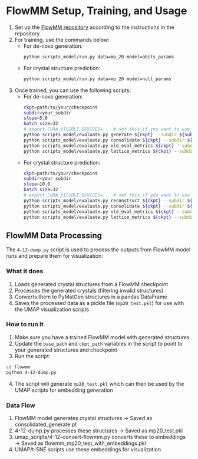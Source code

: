 # FlowMM Setup, Training, and Usage

1. Set up the [FlowMM repository](https://github.com/facebookresearch/flowmm/) according to the instructions in the repository.
2. For training, use the commands below:
    - For de-novo generation:
        ```bash
        python scripts_model/run.py data=mp_20 model=abits_params
        ```
    - For crystal structure prediction:
        ```bash
        python scripts_model/run.py data=mp_20 model=null_params
        ```
3. Once trained, you can use the following scripts:
    - For de-novo generation:
        ```bash
        ckpt=path/to/your/checkpoint
        subdir=your_subdir
        slope=5.0
        batch_size=32
        # export CUDA_VISIBLE_DEVICES=... # set this if you want to use a specific GPU
        python scripts_model/evaluate.py generate ${ckpt} --subdir ${subdir} --inference_anneal_slope ${slope} --batch_size ${batch_size} && \
        python scripts_model/evaluate.py consolidate ${ckpt} --subdir ${subdir} && \
        python scripts_model/evaluate.py old_eval_metrics ${ckpt} --subdir ${subdir} --stage test && \
        python scripts_model/evaluate.py lattice_metrics ${ckpt} --subdir ${subdir} --stage test
        ```
    - For crystal structure prediction:
        ```bash
        ckpt=path/to/your/checkpoint
        subdir=your_subdir
        slope=10.0
        batch_size=32
        # export CUDA_VISIBLE_DEVICES=... # set this if you want to use a specific GPU
        python scripts_model/evaluate.py reconstruct ${ckpt} --subdir ${subdir} --inference_anneal_slope ${slope} --stage test --batch_size ${batch_size} && \
        python scripts_model/evaluate.py consolidate ${ckpt} --subdir ${subdir} && \
        python scripts_model/evaluate.py old_eval_metrics ${ckpt} --subdir ${subdir} --stage test && \
        python scripts_model/evaluate.py lattice_metrics ${ckpt} --subdir ${subdir} --stage test
        ```

## FlowMM Data Processing

The `4-12-dump.py` script is used to process the outputs from FlowMM model runs and prepare them for visualization:

### What it does
1. Loads generated crystal structures from a FlowMM checkpoint
2. Processes the generated crystals (filtering invalid structures)
3. Converts them to PyMatGen structures in a pandas DataFrame
4. Saves the processed data as a pickle file (`mp20_test.pkl`) for use with the UMAP visualization scripts

### How to run it

1. Make sure you have a trained FlowMM model with generated structures.
2. Update the `base_path` and `ckpt_path` variables in the script to point to your generated structures and checkpoint
3. Run the script:

```bash
cd flowmm
python 4-12-dump.py
```

4. The script will generate `mp20_test.pkl` which can then be used by the UMAP scripts for embedding generation

### Data Flow

1. FlowMM model generates crystal structures → Saved as consolidated_generate.pt
2. 4-12-dump.py processes these structures → Saved as mp20_test.pkl
3. umap_scripts/4-12-convert-flowmm.py converts these to embeddings → Saved as flowmm_mp20_test_with_embeddings.pkl
4. UMAP/t-SNE scripts use these embeddings for visualization
